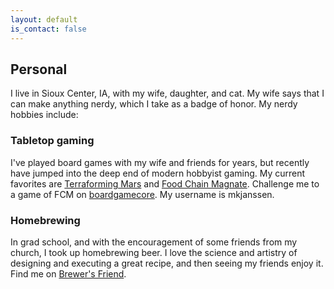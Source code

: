 ```yaml
---
layout: default
is_contact: false
---
```


## Personal

I live in Sioux Center, IA, with my wife, daughter, and cat. My wife says that I can make anything nerdy, which I take as a badge of honor. My nerdy hobbies include:

### Tabletop gaming

I've played board games with my wife and friends for years, but recently have jumped into the deep end of modern hobbyist gaming. My current favorites are [Terraforming Mars](https://boardgamegeek.com/boardgame/167791/terraforming-mars) and [Food Chain Magnate](https://boardgamegeek.com/boardgame/175914/food-chain-magnate). Challenge me to a game of FCM on [boardgamecore](http://boardgamecore.net). My username is mkjanssen.

### Homebrewing

In grad school, and with the encouragement of some friends from my church, I took up homebrewing beer. I love the science and artistry of designing and executing a great recipe, and then seeing my friends enjoy it. Find me on [Brewer's Friend](https://www.brewersfriend.com/homebrew/brewer/45924/mkj).